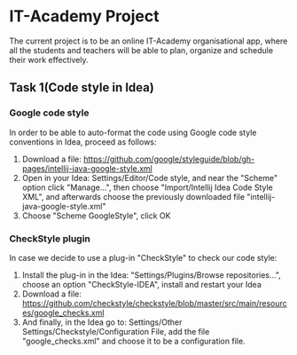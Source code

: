 # IT-Academy Project

The current project is to be an online IT-Academy organisational app, where all the students and teachers will be able to plan, organize and schedule their work effectively.

## Task 1(Code style in Idea)

### Google code style

In order to be able to auto-format the code using Google code style conventions in Idea, proceed as follows:
1) Download a file: https://github.com/google/styleguide/blob/gh-pages/intellij-java-google-style.xml
2) Open in your Idea: Settings/Editor/Code style, and near the "Scheme" option click "Manage...",
then choose "Import/Intellij Idea Code Style XML", and afterwards choose the previously downloaded file
"intellij-java-google-style.xml"
3) Choose "Scheme GoogleStyle", click OK

### CheckStyle plugin

In case we decide to use a plug-in "CheckStyle" to check our code style:
1) Install the plug-in in the Idea: "Settings/Plugins/Browse repositories...",
choose an option "CheckStyle-IDEA", install and restart your Idea
2) Download a file: https://github.com/checkstyle/checkstyle/blob/master/src/main/resources/google_checks.xml
3) And finally, in the Idea go to: Settings/Other Settings/Checkstyle/Configuration File,
add the file "google_checks.xml" and choose it to be a configuration file.
